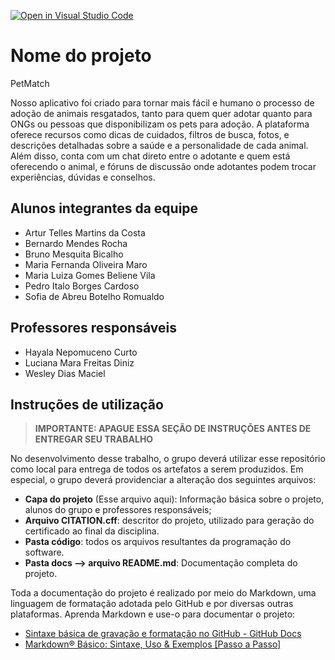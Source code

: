 [![Open in Visual Studio Code](https://classroom.github.com/assets/open-in-vscode-2e0aaae1b6195c2367325f4f02e2d04e9abb55f0b24a779b69b11b9e10269abc.svg)](https://classroom.github.com/online_ide?assignment_repo_id=19030649&assignment_repo_type=AssignmentRepo)
# Nome do projeto
PetMatch

Nosso aplicativo foi criado para tornar mais fácil e humano o processo de adoção de animais resgatados, tanto para quem quer adotar quanto para ONGs ou pessoas que disponibilizam os pets para adoção. A plataforma oferece recursos como dicas de cuidados, filtros de busca, fotos, e descrições detalhadas sobre a saúde e a personalidade de cada animal. Além disso, conta com um chat direto entre o adotante e quem está oferecendo o animal, e fóruns de discussão onde adotantes podem trocar experiências, dúvidas e conselhos.
## Alunos integrantes da equipe

* Artur Telles Martins da Costa
* Bernardo Mendes Rocha​
* Bruno Mesquita Bicalho​
* Maria Fernanda Oliveira Maro​
* Maria Luiza Gomes Beliene Vila​
* Pedro Italo Borges Cardoso​
* Sofia de Abreu Botelho Romualdo​

## Professores responsáveis

* Hayala Nepomuceno Curto
* Luciana Mara Freitas Diniz
* Wesley Dias Maciel

## Instruções de utilização 

> **IMPORTANTE: APAGUE ESSA SEÇÃO DE INSTRUÇÕES ANTES DE ENTREGAR SEU TRABALHO**

No desenvolvimento desse trabalho, o grupo deverá utilizar esse repositório como local para entrega de todos os artefatos a serem produzidos. Em especial, o grupo deverá providenciar a alteração dos seguintes arquivos:

* **Capa do projeto** (Esse arquivo aqui): Informação básica sobre o projeto, alunos do grupo e professores responsáveis;
* **Arquivo CITATION.cff**: descritor do projeto, utilizado para geração do certificado ao final da disciplina.
* **Pasta código**: todos os arquivos resultantes da programação do software.
* **Pasta docs --> arquivo README.md**: Documentação completa do projeto.

Toda a documentação do projeto é realizado por meio do Markdown, uma linguagem de formatação adotada pelo GitHub e por diversas outras plataformas. Aprenda Markdown e use-o para documentar o projeto:

* [Sintaxe básica de gravação e formatação no GitHub - GitHub Docs](https://docs.github.com/pt/get-started/writing-on-github/getting-started-with-writing-and-formatting-on-github/basic-writing-and-formatting-syntax)
* [Markdown® Básico: Sintaxe, Uso &amp; Exemplos [Passo a Passo]](https://markdown.net.br/sintaxe-basica/)

